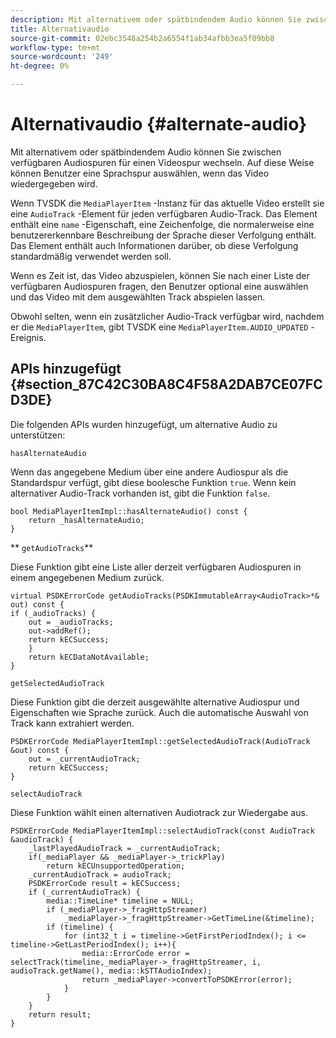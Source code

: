 ```yaml
---
description: Mit alternativem oder spätbindendem Audio können Sie zwischen verfügbaren Audiospuren für einen Videospur wechseln. Auf diese Weise können Benutzer eine Sprachspur auswählen, wenn das Video wiedergegeben wird.
title: Alternativaudio
source-git-commit: 02ebc3548a254b2a6554f1ab34afbb3ea5f09bb8
workflow-type: tm+mt
source-wordcount: '249'
ht-degree: 0%

---
```


# Alternativaudio {#alternate-audio}

Mit alternativem oder spätbindendem Audio können Sie zwischen verfügbaren Audiospuren für einen Videospur wechseln. Auf diese Weise können Benutzer eine Sprachspur auswählen, wenn das Video wiedergegeben wird.

<!--<a id="section_E4F9DC28A2944BD08B4190A7F98A8365"></a>-->

Wenn TVSDK die `MediaPlayerItem` -Instanz für das aktuelle Video erstellt sie eine `AudioTrack` -Element für jeden verfügbaren Audio-Track. Das Element enthält eine `name` -Eigenschaft, eine Zeichenfolge, die normalerweise eine benutzererkennbare Beschreibung der Sprache dieser Verfolgung enthält. Das Element enthält auch Informationen darüber, ob diese Verfolgung standardmäßig verwendet werden soll.

Wenn es Zeit ist, das Video abzuspielen, können Sie nach einer Liste der verfügbaren Audiospuren fragen, den Benutzer optional eine auswählen und das Video mit dem ausgewählten Track abspielen lassen.

Obwohl selten, wenn ein zusätzlicher Audio-Track verfügbar wird, nachdem er die `MediaPlayerItem`, gibt TVSDK eine `MediaPlayerItem.AUDIO_UPDATED` -Ereignis.

## APIs hinzugefügt {#section_87C42C30BA8C4F58A2DAB7CE07FCD3DE}

Die folgenden APIs wurden hinzugefügt, um alternative Audio zu unterstützen:

`hasAlternateAudio`

Wenn das angegebene Medium über eine andere Audiospur als die Standardspur verfügt, gibt diese boolesche Funktion `true`. Wenn kein alternativer Audio-Track vorhanden ist, gibt die Funktion `false`.

```
bool MediaPlayerItemImpl::hasAlternateAudio() const { 
    return _hasAlternateAudio; 
}
```

** `getAudioTracks`**

Diese Funktion gibt eine Liste aller derzeit verfügbaren Audiospuren in einem angegebenen Medium zurück.

```
virtual PSDKErrorCode getAudioTracks(PSDKImmutableArray<AudioTrack>*& out) const { 
if (_audioTracks) { 
    out = _audioTracks; 
    out->addRef(); 
    return kECSuccess; 
    } 
    return kECDataNotAvailable; 
} 
```

`getSelectedAudioTrack`

Diese Funktion gibt die derzeit ausgewählte alternative Audiospur und Eigenschaften wie Sprache zurück. Auch die automatische Auswahl von Track kann extrahiert werden.

```
PSDKErrorCode MediaPlayerItemImpl::getSelectedAudioTrack(AudioTrack &out) const { 
    out = _currentAudioTrack; 
    return kECSuccess; 
}
```

`selectAudioTrack`

Diese Funktion wählt einen alternativen Audiotrack zur Wiedergabe aus.

```
PSDKErrorCode MediaPlayerItemImpl::selectAudioTrack(const AudioTrack &audioTrack) { 
    _lastPlayedAudioTrack = _currentAudioTrack; 
    if(_mediaPlayer && _mediaPlayer->_trickPlay) 
        return kECUnsupportedOperation; 
    _currentAudioTrack = audioTrack; 
    PSDKErrorCode result = kECSuccess; 
    if (_currentAudioTrack) { 
        media::TimeLine* timeline = NULL; 
        if (_mediaPlayer->_fragHttpStreamer) 
            _mediaPlayer->_fragHttpStreamer->GetTimeLine(&timeline); 
        if (timeline) { 
            for (int32_t i = timeline->GetFirstPeriodIndex(); i <= timeline->GetLastPeriodIndex(); i++){ 
                media::ErrorCode error = selectTrack(timeline,_mediaPlayer->_fragHttpStreamer, i, audioTrack.getName(), media::kSTTAudioIndex); 
                return _mediaPlayer->convertToPSDKError(error); 
            } 
        } 
    }   
    return result; 
}
```
